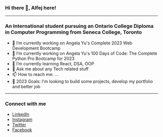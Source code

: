 ### Hi there 👋, Alfej here!
<hr>

### An International student pursuing an Ontario College Diploma in Computer Programming from Seneca College, Toronto

- 🔭 I’m currently working on Angela Yu's Complete 2023 Web Development Bootcamp
- 🔭 I’m currently working on Angela Yu's 100 Days of Code: The Complete Python Pro Bootcamp for 2023
- 🌱 I’m currently learning React, DSA, OOP
- 💬 Ask me about any Tech related stuff
- 📫 How to reach me: ...
- 🥅 2023 Goals: I'm looking to build some projects, develop my portfolio and better job
<hr>

### Connect with me

- [LinkedIn](https://www.linkedin.com/in/alfej-savaya-428a09227/) <br>
- [Instagram](https://www.instagram.com/__alfej__/) <br>
- [Twitter](https://twitter.com/__Alfej__) <br>
- [Facebook](https://www.facebook.com/AlfejSavaya)
